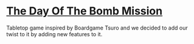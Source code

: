 # [The Day Of The Bomb Mission](https://globalgamejam.org/2019/games/day-bomb-mission)

Tabletop game inspired by Boardgame Tsuro and we decided to add our twist to it by adding new features to it.
